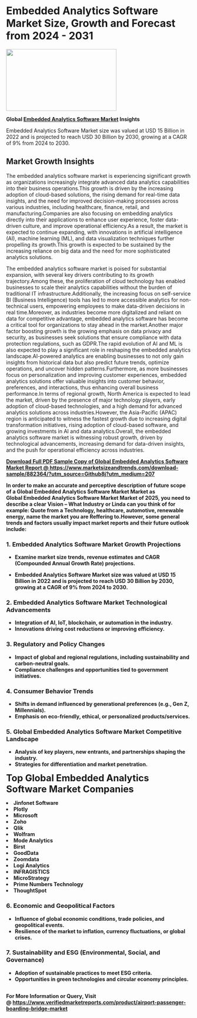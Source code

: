 <H1>Embedded Analytics Software Market Size, Growth and Forecast from 2024 - 2031</H1><img class="aligncenter size-medium wp-image-584254" src="https://thirdeyenews.in/wp-content/uploads/2024/09/Global-Market-Research-300x168.jpeg" alt="" width="300" height="168" /><p><strong>Global&nbsp;<a href="https://www.marketsizeandtrends.com/download-sample/882364/?utm_source=Github8j?utm_medium=207">Embedded Analytics Software Market</a> Insights</strong></p><p>Embedded Analytics Software Market size was valued at USD 15 Billion in 2022 and is projected to reach USD 30 Billion by 2030, growing at a CAGR of 9% from 2024 to 2030.</p><p><h2>Market Growth Insights</h2> <p>The embedded analytics software market is experiencing significant growth as organizations increasingly integrate advanced data analytics capabilities into their business operations.This growth is driven by the increasing adoption of cloud-based solutions, the rising demand for real-time data insights, and the need for improved decision-making processes across various industries, including healthcare, finance, retail, and manufacturing.Companies are also focusing on embedding analytics directly into their applications to enhance user experience, foster data-driven culture, and improve operational efficiency.As a result, the market is expected to continue expanding, with innovations in artificial intelligence (AI), machine learning (ML), and data visualization techniques further propelling its growth.This growth is expected to be sustained by the increasing reliance on big data and the need for more sophisticated analytics solutions.</p> <p><strong><a href="#"></a></strong></p> <p>The embedded analytics software market is poised for substantial expansion, with several key drivers contributing to its growth trajectory.Among these, the proliferation of cloud technology has enabled businesses to scale their analytics capabilities without the burden of traditional IT infrastructure.Additionally, the increasing focus on self-service BI (Business Intelligence) tools has led to more accessible analytics for non-technical users, empowering employees to make data-driven decisions in real time.Moreover, as industries become more digitalized and reliant on data for competitive advantage, embedded analytics software has become a critical tool for organizations to stay ahead in the market.Another major factor boosting growth is the growing emphasis on data privacy and security, as businesses seek solutions that ensure compliance with data protection regulations, such as GDPR.The rapid evolution of AI and ML is also expected to play a significant role in reshaping the embedded analytics landscape.AI-powered analytics are enabling businesses to not only gain insights from historical data but also predict future trends, optimize operations, and uncover hidden patterns.Furthermore, as more businesses focus on personalization and improving customer experiences, embedded analytics solutions offer valuable insights into customer behavior, preferences, and interactions, thus enhancing overall business performance.In terms of regional growth, North America is expected to lead the market, driven by the presence of major technology players, early adoption of cloud-based technologies, and a high demand for advanced analytics solutions across industries.However, the Asia-Pacific (APAC) region is anticipated to witness the fastest growth due to increasing digital transformation initiatives, rising adoption of cloud-based software, and growing investments in AI and data analytics.Overall, the embedded analytics software market is witnessing robust growth, driven by technological advancements, increasing demand for data-driven insights, and the push for operational efficiency across industries.</p> <p><strong><a href="#"></p><p><span class=""><strong>Download Full PDF Sample Copy of Global Embedded Analytics Software Market Report</strong> @ <a href="https://www.marketsizeandtrends.com/download-sample/882364/?utm_source=Github8j?utm_medium=207" target="_blank">https://www.marketsizeandtrends.com/download-sample/882364/?utm_source=Github8j?utm_medium=207</a></span></p><p>In order to make an accurate and perceptive description of future scope of a Global&nbsp;Embedded Analytics Software Market Market as Global&nbsp;Embedded Analytics Software Market Market of 2025, you need to describe a clear Vision &ndash; What Industry or Linda can you think of for example: Quote from a Technology, healthcare, automotive, renewable energy, name the market you are Reffering to.However, some general trends and factors usually impact market reports and their future outlook include:</p><h3>1.&nbsp;<strong>Embedded Analytics Software Market Growth Projections</strong></h3><ul><li>Examine market size trends, revenue estimates and CAGR (Compounded Annual Growth Rate) projections.</li><li><p>Embedded Analytics Software Market size was valued at USD 15 Billion in 2022 and is projected to reach USD 30 Billion by 2030, growing at a CAGR of 9% from 2024 to 2030.</p></li></ul><h3>2.&nbsp;<strong>Embedded Analytics Software Market Technological Advancements</strong></h3><ul><li>Integration of AI, IoT, blockchain, or automation in the industry.</li><li>Innovations driving cost reductions or improving efficiency.</li></ul><h3>3.&nbsp;<strong>Regulatory and Policy Changes</strong></h3><ul><li>Impact of global and regional regulations, including sustainability and carbon-neutral goals.</li><li>Compliance challenges and opportunities tied to government initiatives.</li></ul><h3>4.&nbsp;<strong>Consumer Behavior Trends</strong></h3><ul><li>Shifts in demand influenced by generational preferences (e.g., Gen Z, Millennials).</li><li>Emphasis on eco-friendly, ethical, or personalized products/services.</li></ul><h3>5.&nbsp;<strong>Global Embedded Analytics Software Market Competitive Landscape</strong></h3><ul><li>Analysis of key players, new entrants, and partnerships shaping the industry.</li><li>Strategies for differentiation and market penetration.</li></ul><p data-pm-slice="1 1 []"><span style="color: inherit; font-family: inherit; font-size: 25px;">Top Global Embedded Analytics Software Market Companies</span></p><div class="" data-test-id=""><p><li>Jinfonet Software</li><li> Plotly</li><li> Microsoft</li><li> Zoho</li><li> Qlik</li><li> Wolfram</li><li> Mode Analytics</li><li> Birst</li><li> GoodData</li><li> Zoomdata</li><li> Logi Analytics</li><li> INFRAGISTICS</li><li> MicroStrategy</li><li> Prime Numbers Technology</li><li> ThoughtSpot</li></p></div><h3>6.&nbsp;<strong>Economic and Geopolitical Factors</strong></h3><ul><li>Influence of global economic conditions, trade policies, and geopolitical events.</li><li>Resilience of the market to inflation, currency fluctuations, or global crises.</li></ul><h3>7.&nbsp;<strong>Sustainability and ESG (Environmental, Social, and Governance)</strong></h3><ul><li>Adoption of sustainable practices to meet ESG criteria.</li><li>Opportunities in green technologies and circular economy principles.</li></ul><h2><strong style="font-size: 14px;">For More Information or Query, Visit @&nbsp;</strong><a style="background-color: #ffffff; font-size: 14px;" href="https://www.marketsizeandtrends.com/report/embedded-analytics-software-market/" target="_blank">https://www.verifiedmarketreports.com/product/airport-passenger-boarding-bridge-market</a></h2>